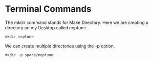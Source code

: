 # Terminal Commands

The mkdir command stands for Make Directory. Here we are creating a directory on my Desktop called neptune.

```ruby
mkdir neptune
```

We can create multiple directories using the -p option.

```ruby
mkdir -p space/neptune
```
